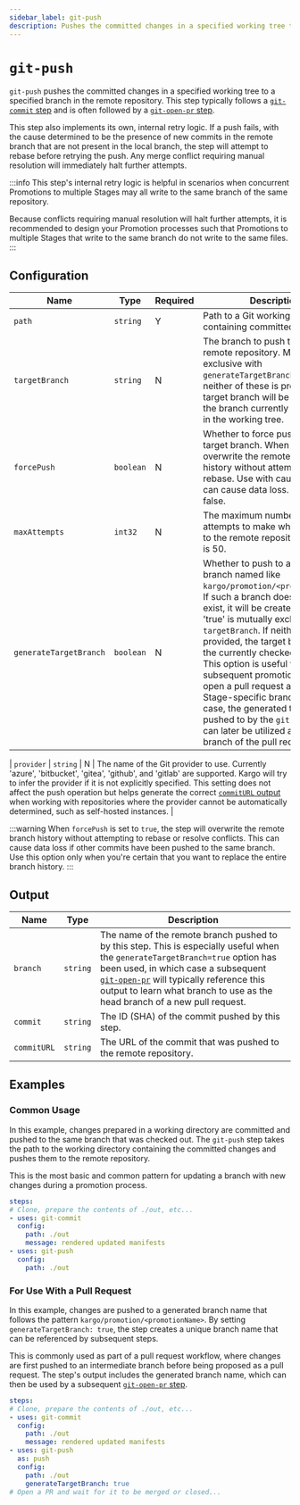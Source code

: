```yaml
---
sidebar_label: git-push
description: Pushes the committed changes in a specified working tree to a specified branch in the remote repository.
---
```


# `git-push`

`git-push` pushes the committed changes in a specified working tree to a
specified branch in the remote repository. This step typically follows a
[`git-commit` step](git-commit.md) and is often followed by a
[`git-open-pr` step](git-open-pr.md).

This step also implements its own, internal retry logic. If a push fails, with
the cause determined to be the presence of new commits in the remote branch that
are not present in the local branch, the step will attempt to rebase before
retrying the push. Any merge conflict requiring manual resolution will
immediately halt further attempts.

:::info
This step's internal retry logic is helpful in scenarios when concurrent
Promotions to multiple Stages may all write to the same branch of the same
repository.

Because conflicts requiring manual resolution will halt further attempts, it is
recommended to design your Promotion processes such that Promotions to multiple
Stages that write to the same branch do not write to the same files.
:::

## Configuration

| Name | Type | Required | Description |
|------|------|----------|-------------|
| `path` | `string` | Y | Path to a Git working tree containing committed changes. |
| `targetBranch` | `string` | N | The branch to push to in the remote repository. Mutually exclusive with `generateTargetBranch=true`. If neither of these is provided, the target branch will be the same as the branch currently checked out in the working tree. |
| `forcePush` | `boolean` | N | Whether to force push to the target branch. When true, this will overwrite the remote branch history without attempting to rebase. Use with caution as this can cause data loss. Default is false. |
| `maxAttempts` | `int32` | N | The maximum number of attempts to make when pushing to the remote repository. Default is 50. |
| `generateTargetBranch` | `boolean` | N | Whether to push to a remote branch named like `kargo/promotion/<promotionName>`. If such a branch does not already exist, it will be created. A value of 'true' is mutually exclusive with `targetBranch`. If neither of these is provided, the target branch will be the currently checked out branch. This option is useful when a subsequent promotion step will open a pull request against a Stage-specific branch. In such a case, the generated target branch pushed to by the `git-push` step can later be utilized as the source branch of the pull request. |

| `provider` | `string` | N | The name of the Git provider to use. Currently 'azure', 'bitbucket', 'gitea', 'github', and 'gitlab' are supported. Kargo will try to infer the provider if it is not explicitly specified. This setting does not affect the push operation but helps generate the correct [`commitURL` output](#output) when working with repositories where the provider cannot be automatically determined, such as self-hosted instances. |

:::warning
When `forcePush` is set to `true`, the step will overwrite the remote branch history without attempting to rebase or resolve conflicts. This can cause data loss if other commits have been pushed to the same branch. Use this option only when you're certain that you want to replace the entire branch history.
:::

## Output

| Name | Type | Description |
|------|------|-------------|
| `branch` | `string` | The name of the remote branch pushed to by this step. This is especially useful when the `generateTargetBranch=true` option has been used, in which case a subsequent [`git-open-pr`](git-open-pr.md) will typically reference this output to learn what branch to use as the head branch of a new pull request. |
| `commit` | `string` | The ID (SHA) of the commit pushed by this step. |
| `commitURL` | `string` | The URL of the commit that was pushed to the remote repository. |


## Examples

### Common Usage

In this example, changes prepared in a working directory are committed and
pushed to the same branch that was checked out. The `git-push` step takes the
path to the working directory containing the committed changes and pushes them
to the remote repository.

This is the most basic and common pattern for updating a branch with new changes
during a promotion process.

```yaml
steps:
# Clone, prepare the contents of ./out, etc...
- uses: git-commit
  config:
    path: ./out
    message: rendered updated manifests
- uses: git-push
  config:
    path: ./out
```

### For Use With a Pull Request

In this example, changes are pushed to a generated branch name that follows
the pattern `kargo/promotion/<promotionName>`. By setting
`generateTargetBranch: true`, the step creates a unique branch name that can
be referenced by subsequent steps. 

This is commonly used as part of a pull request workflow, where changes are
first pushed to an intermediate branch before being proposed as a pull request.
The step's output includes the generated branch name, which can then be used by
a subsequent [`git-open-pr` step](git-open-pr.md).

```yaml
steps:
# Clone, prepare the contents of ./out, etc...
- uses: git-commit
  config:
    path: ./out
    message: rendered updated manifests
- uses: git-push
  as: push
  config:
    path: ./out
    generateTargetBranch: true
# Open a PR and wait for it to be merged or closed...
```
